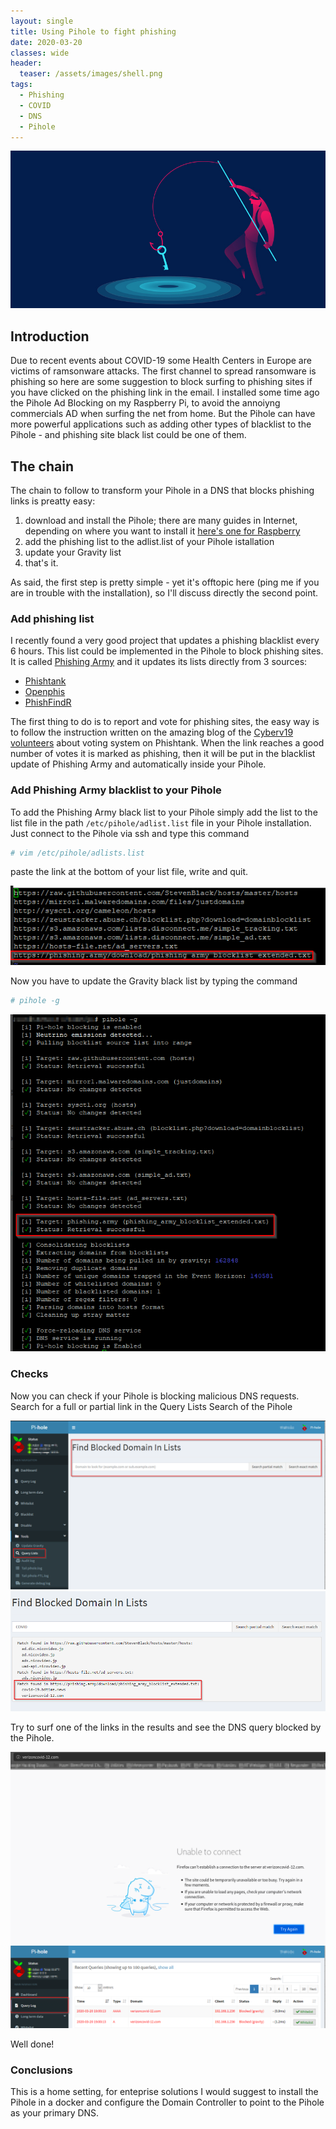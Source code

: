 ```yaml
---
layout: single
title: Using Pihole to fight phishing
date: 2020-03-20
classes: wide
header:
  teaser: /assets/images/shell.png
tags:
  - Phishing
  - COVID
  - DNS
  - Pihole
--- 
```

![](/assets/images/Various/phish.jpg)<br>

## Introduction
Due to recent events about COVID-19 some Health Centers in Europe are victims of ramsonware attacks. The first channel to spread ransomware is phishing so here are some suggestion to block surfing to phishing sites if you have clicked on the phishing link in the email.
I installed some time ago the Pihole Ad Blocking on my Raspberry Pi, to avoid the annoiyng commercials AD when surfing the net from home. But the Pihole can have more powerful applications such as adding other types of blacklist to the Pihole - and phishing site black list could be one of them.

## The chain
The chain to follow to transform your Pihole in a DNS that blocks phishing links is preatty easy:

1. download and install the Pihole; there are many guides in Internet, depending on where you want to install it [here's one for Raspberry](https://blog.cryptoaustralia.org.au/instructions-for-setting-up-pi-hole/)    
2. add the phishing list to the adlist.list of your Pihole istallation
3. update your Gravity list 
4. that's it.

As said, the first step is pretty simple - yet it's offtopic here (ping me if you are in trouble with the installation), so I'll discuss directly the second point. 

### Add phishing list
I recently found a very good project that updates a phishing blacklist every 6 hours. This list could be implemented in the Pihole to block phishing sites.
It is called [Phishing Army](https://phishing.army/) and it updates its lists directly from 3 sources:
- [Phishtank](https://www.phishtank.com/)
- [Openphis](https://openphish.com/)
- [PhishFindR](https://github.com/mitchellkrogza/Phishing.Database)  

The first thing to do is to report and vote for phishing sites, the easy way is to follow the instruction written on the amazing blog of the [Cyberv19 volunteers](https://cyberv19.org.uk/2020/03/20/helping-the-fight-against-phishing/) about voting system on Phishtank.
When the link reaches a good number of votes it is marked as phishing, then it will be put in the blacklist update of Phishing Army and automatically inside your Pihole.

### Add Phishing Army blacklist to your Pihole
To add the Phishing Army black list to your Pihole simply add the list to the list file in the path  ```/etc/pihole/adlist.list``` file in your Pihole installation.
Just connect to the Pihole via ssh and type this command

```bash
# vim /etc/pihole/adlists.list
```
paste the link at the bottom of your list file, write and quit.

![](/assets/images/Various/pihole_adlists.png)<br>

Now you have to update the Gravity black list by typing the command
```bash
# pihole -g
```
![](/assets/images/Various/pihole_adlists_update.png)<br>

### Checks
Now you can check if your Pihole is blocking malicious DNS requests.
Search for a full or partial link in the Query Lists Search of the Pihole

![](/assets/images/Various/pihole_adlists_request.png)<br>
![](/assets/images/Various/pihole_adlists_request2.png)<br>

Try to surf one of the links in the results and see the DNS query blocked by the Pihole.

![](/assets/images/Various/pihole_adlists_request3.png)<br>
![](/assets/images/Various/pihole_adlists_request4.png)<br>

Well done!

### Conclusions
This is a home setting, for enteprise solutions I would suggest to install the Pihole in a docker and configure the Domain Controller to point to the Pihole as your primary DNS.